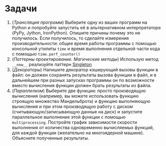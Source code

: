 # Задачи

1. (_Трансляция программ_) Выберите одну из ваших программ на Python и попробуйте запустить её в альтернативном интерпретаторе (PyPy, Jython, IronPython). Опишите причины почему это не получилось. Если получилось, то сделайте измерения производительности: общее время работы программы  с помощью консольной утилиты `time` и время выполнения отдельной части кода с помощью `time.perf_counter()`
2. (_Паттерны проектирование. Магические методы_) Использую метод `__new__` реализуйте паттерн [Singleton](https://ru.wikipedia.org/wiki/%D0%9E%D0%B4%D0%B8%D0%BD%D0%BE%D1%87%D0%BA%D0%B0_(%D1%88%D0%B0%D0%B1%D0%BB%D0%BE%D0%BD_%D0%BF%D1%80%D0%BE%D0%B5%D0%BA%D1%82%D0%B8%D1%80%D0%BE%D0%B2%D0%B0%D0%BD%D0%B8%D1%8F))
3. (_Декораторы_) Напишите декоратор кэширующий вызовы функции в файл: он должен сохранять результаты вызова функции в файл, и в дальнейшем при разных запусках программы он по возможности вместо вычисления функции должен брать результаты из файла.
4. (_Параллелизм_) Выберите две функции: просто производящую вычисления (например, вы можете использовать функцию строящую множество Мандельброта) и функцию выполняющую вычисления и при этом производящую работу с диском (считывающую/записывающую данные на диск) и запустите параллельное выполнение этой функции с помощью `multiprocessing`. Постройте график зависимости скорости выполнения от количества одновременно вычисляемых функций, для каждой функции (желательно на многоядерной машине). Объясните полученные результаты.
